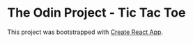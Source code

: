 # The Odin Project - Tic Tac Toe

This project was bootstrapped with [Create React App](https://github.com/facebook/create-react-app).
